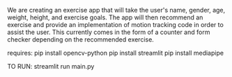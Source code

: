 We are creating an exercise app that will take the user's name, gender, age, weight, height, and exercise goals. The app will then recommend an exercise and provide an implementation of motion tracking code in order to assist the user. This currently comes in the form of a counter and form checker depending on the recommended exercise. 

requires:
pip install opencv-python
pip install streamlit
pip install mediapipe

TO RUN:
streamlit run main.py
